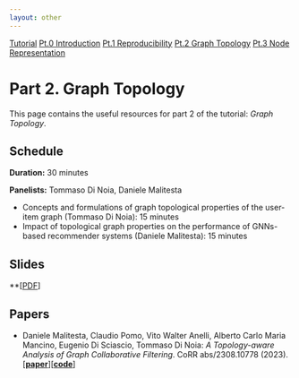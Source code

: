 ```yaml
---
layout: other
---
```


<div class="button-container">
    <a href="https://sisinflab.github.io/tutorial-gnns-recsys-log2023" class="button">Tutorial</a>
    <a href="https://sisinflab.github.io/tutorial-gnns-recsys-log2023/sections/introduction/" class="button">Pt.0 Introduction</a>
    <a href="https://sisinflab.github.io/tutorial-gnns-recsys-log2023/sections/reproducibility/" class="button">Pt.1 Reproducibility</a>
    <a href="https://sisinflab.github.io/tutorial-gnns-recsys-log2023/sections/graph_topology/" class="button_clicked">Pt.2 Graph Topology</a>
    <a href="https://sisinflab.github.io/tutorial-gnns-recsys-log2023/sections/node_representation/" class="button">Pt.3 Node Representation</a>
</div>

# Part 2. Graph Topology

This page contains the useful resources for part 2 of the tutorial: _Graph Topology_.

## Schedule
**Duration:** 30 minutes

**Panelists:** Tommaso Di Noia, Daniele Malitesta

- Concepts and formulations of graph topological properties of the user-item graph (Tommaso Di Noia): 15 minutes
- Impact of topological graph properties on the performance of GNNs-based recommender systems (Daniele Malitesta): 15 minutes

## Slides
**\[[PDF](https://sisinflab.github.io/tutorial-gnns-recsys-log2023/assets/slides/Part2.pdf)\]

## Papers

- Daniele Malitesta, Claudio Pomo, Vito Walter Anelli, Alberto Carlo Maria Mancino, Eugenio Di Sciascio, Tommaso Di Noia: _A Topology-aware Analysis of Graph Collaborative Filtering_. CoRR abs/2308.10778 (2023).  
\[[**paper**](https://sisinflab.github.io/tutorial-gnns-recsys-log2023/assets/papers/arXiv.pdf)\]\[[**code**](https://github.com/sisinflab/Graph-Characteristics)\]
